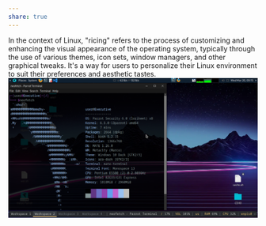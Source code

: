 ```yaml
---
share: true
---
```

In the context of Linux, "ricing" refers to the process of customizing and enhancing the visual appearance of the operating system, typically through the use of various themes, icon sets, window managers, and other graphical tweaks. It's a way for users to personalize their Linux environment to suit their preferences and aesthetic tastes.
![ricing](https://raw.githubusercontent.com/stardoom4/imagesce40/main/microblog/day1.png)